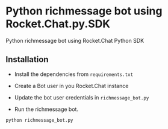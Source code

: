 # Python richmessage bot using Rocket.Chat.py.SDK

Python richmessage bot using Rocket.Chat Python SDK

## Installation

* Install the dependencies from `requirements.txt`

* Create a Bot user in you Rocket.Chat instance

* Update the bot user credentials in `richmessage_bot.py`

* Run the richmessage bot.

```sh
python richmessage_bot.py
```
